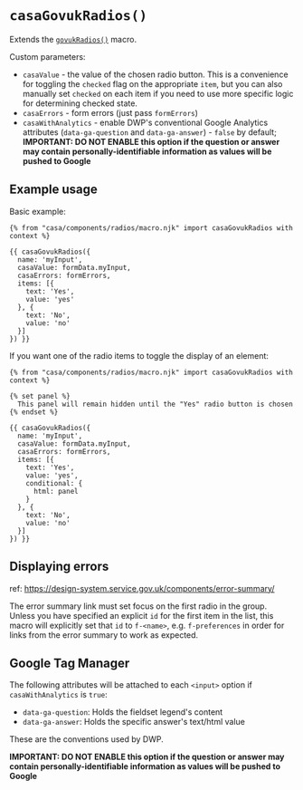 # `casaGovukRadios()`

Extends the [`govukRadios()`](https://design-system.service.gov.uk/components/radios/) macro.

Custom parameters:

* `casaValue` - the value of the chosen radio button. This is a convenience for toggling the `checked` flag on the appropriate `item`, but you can also manually set `checked` on each item if you need to use more specific logic for determining checked state.
* `casaErrors` - form errors (just pass `formErrors`)
* `casaWithAnalytics` - enable DWP's conventional Google Analytics attributes (`data-ga-question` and `data-ga-answer`) - `false` by default; **IMPORTANT: DO NOT ENABLE this option if the question or answer may contain personally-identifiable information as values will be pushed to Google**

## Example usage

Basic example:

```nunjucks
{% from "casa/components/radios/macro.njk" import casaGovukRadios with context %}

{{ casaGovukRadios({
  name: 'myInput',
  casaValue: formData.myInput,
  casaErrors: formErrors,
  items: [{
    text: 'Yes',
    value: 'yes'
  }, {
    text: 'No',
    value: 'no'
  }]
}) }}
```

If you want one of the radio items to toggle the display of an element:

```nunjucks
{% from "casa/components/radios/macro.njk" import casaGovukRadios with context %}

{% set panel %}
  This panel will remain hidden until the "Yes" radio button is chosen
{% endset %}

{{ casaGovukRadios({
  name: 'myInput',
  casaValue: formData.myInput,
  casaErrors: formErrors,
  items: [{
    text: 'Yes',
    value: 'yes',
    conditional: {
      html: panel
    }
  }, {
    text: 'No',
    value: 'no'
  }]
}) }}
```

## Displaying errors

ref: https://design-system.service.gov.uk/components/error-summary/

The error summary link must set focus on the first radio in the group. Unless you have specified an explicit `id` for the first item in the list, this macro will explicitly set that `id` to `f-<name>`, e.g. `f-preferences` in order for links from the error summary to work as expected.

## Google Tag Manager

The following attributes will be attached to each `<input>` option if `casaWithAnalytics` is `true`:

* `data-ga-question`: Holds the fieldset legend's content
* `data-ga-answer`: Holds the specific answer's text/html value

These are the conventions used by DWP.

**IMPORTANT: DO NOT ENABLE this option if the question or answer may contain personally-identifiable information as values will be pushed to Google**
